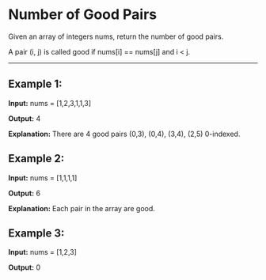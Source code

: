 # Number of Good Pairs

Given an array of integers nums, return the number of good pairs.

A pair (i, j) is called good if nums[i] == nums[j] and i < j.

---

## Example 1:

**Input:** nums = [1,2,3,1,1,3]

**Output:** 4

**Explanation:** There are 4 good pairs (0,3), (0,4), (3,4), (2,5) 0-indexed.


## Example 2:

**Input:** nums = [1,1,1,1]

**Output:** 6

**Explanation:** Each pair in the array are good.


## Example 3:

**Input:** nums = [1,2,3]

**Output:** 0
